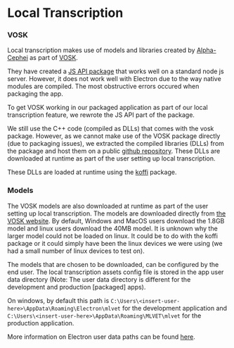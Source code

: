 # Local Transcription

### VOSK

Local transcription makes use of models and libraries created by [Alpha-Cephei](https://alphacephei.com/en/) as part of [VOSK](https://alphacephei.com/vosk/).

They have created a [JS API package](https://www.npmjs.com/package/vosk) that works well on a standard node js server. However, it does not work well with Electron due to the way native modules are compiled. The most obstructive errors occured when packaging the app.

To get VOSK working in our packaged application as part of our local transcription feature, we rewrote the JS API part of the package.

We still use the C++ code (compiled as DLLs) that comes with the vosk package. However, as we cannot make use of the VOSK package directly (due to packaging issues), we extracted the compiled libraries (DLLs) from the package and host them on a public [github repository](https://github.com/MLVETDevelopers/mlvet-local-transcription-assets). These DLLs are downloaded at runtime as part of the user setting up local transcription.

These DLLs are loaded at runtime using the [koffi](https://www.npmjs.com/package/koffi) package.

### Models

The VOSK models are also downloaded at runtime as part of the user setting up local transcription. The models are downloaded directly from [the VOSK website](https://alphacephei.com/vosk/models). By default, Windows and MacOS users download the 1.8GB model and linux users download the 40MB model. It is unknown why the larger model could not be loaded on linux. It could be to do with the koffi package or it could simply have been the linux devices we were using (we had a small number of linux devices to test on).

The models that are chosen to be downloaded, can be configured by the end user. The local transcription assets config file is stored in the app user data directory (Note: The user data directory is different for the development and production [packaged] apps).

On windows, by default this path is `C:\Users\<insert-user-here>\AppData\Roaming\Electron\mlvet` for the development application and `C:\Users\<insert-user-here>\AppData\Roaming\MLVET\mlvet` for the production application.

More information on Electron user data paths can be found [here](https://www.electronjs.org/docs/latest/api/app).
